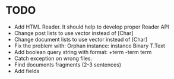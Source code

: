 # TODO
* Add HTML Reader. It should help to develop proper Reader API
* Change post lists to use vector instead of [Char]
* Change document lists to use vector instead of [Char]
* Fix the problem with: Orphan instance: instance Binary T.Text
* Add boolean query string with format: +term -term term
* Catch exception on wrong files.
* Find documents fragments (2-3 sentences)
* Add fields


